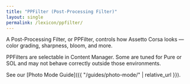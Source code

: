```yaml
---
title: "PPFilter (Post-Processing Filter)"
layout: single
permalink: /lexicon/ppfilter/
---
```


A Post-Processing Filter, or PPFilter, controls how Assetto Corsa looks — color grading, sharpness, bloom, and more.

PPFilters are selectable in Content Manager. Some are tuned for Pure or SOL and may not behave correctly outside those environments.

See our [Photo Mode Guide]({{ "/guides/photo-mode/" | relative_url }}).
